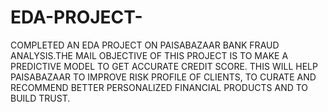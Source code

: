 # EDA-PROJECT-
COMPLETED AN EDA PROJECT ON PAISABAZAAR BANK FRAUD ANALYSIS.THE MAIL OBJECTIVE OF THIS PROJECT IS TO MAKE A PREDICTIVE MODEL TO GET ACCURATE CREDIT SCORE. THIS WILL HELP PAISABAZAAR TO IMPROVE RISK PROFILE OF CLIENTS, TO CURATE AND RECOMMEND BETTER PERSONALIZED FINANCIAL PRODUCTS AND TO BUILD TRUST. 
